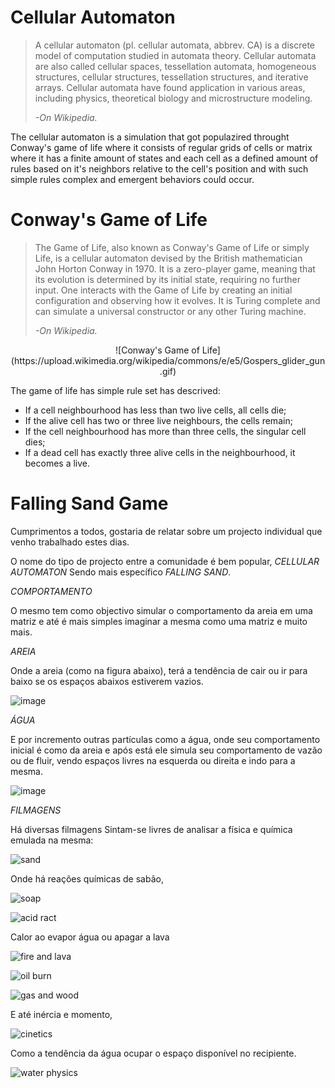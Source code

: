 # Cellular Automaton
> A cellular automaton (pl. cellular automata, abbrev. CA) is a discrete model of computation studied in automata theory. Cellular automata are also called cellular spaces, tessellation automata, homogeneous structures, cellular structures, tessellation structures, and iterative arrays. Cellular automata have found application in various areas, including physics, theoretical biology and microstructure modeling.
> 
> *-On Wikipedia.*

The cellular automaton is a simulation that got populazired throught Conway's game of life where it consists of regular grids of cells or matrix where it has a finite amount of states and each cell as a defined amount of rules based on it's neighbors relative to the cell's position and with such simple rules complex and emergent behaviors could occur.

# Conway's Game of Life
> The Game of Life, also known as Conway's Game of Life or simply Life, is a cellular automaton devised by the British mathematician John Horton Conway in 1970. It is a zero-player game, meaning that its evolution is determined by its initial state, requiring no further input. One interacts with the Game of Life by creating an initial configuration and observing how it evolves. It is Turing complete and can simulate a universal constructor or any other Turing machine.
>
> *-On Wikipedia.*


<div align="center">
![Conway's Game of Life](https://upload.wikimedia.org/wikipedia/commons/e/e5/Gospers_glider_gun.gif)
</div>


The game of life has simple rule set has descrived:

- If a cell neighbourhood has less than two live cells, all cells die;
- If the alive cell has two or three live neighbours, the cells remain;
- If the cell neighbourhood has more than three cells, the singular cell dies;
- If a dead cell has exactly three alive cells in the neighbourhood, it becomes a live.

# Falling Sand Game

Cumprimentos a todos, gostaria de relatar sobre um projecto individual que venho trabalhado estes dias.

O nome do tipo de projecto entre a comunidade é bem popular, *CELLULAR AUTOMATON*
Sendo mais específico *FALLING SAND*.

*COMPORTAMENTO*

O mesmo tem como objectivo simular o comportamento  da areia em uma matriz  e até é
mais simples imaginar a mesma como uma matriz e muito mais.

*AREIA*

Onde a areia (como na figura abaixo), terá a tendência de cair ou ir para baixo se os espaços
abaixos estiverem vazios.

![image](https://github.com/user-attachments/assets/2aff4d92-dcd1-4c7f-a88c-612091dca13c)


*ÁGUA*

E por incremento outras partículas como a água, onde seu comportamento inicial é como da
areia e após está ele simula seu comportamento de vazão ou de fluir, vendo espaços livres
na esquerda ou direita e indo para a mesma.

![image](https://github.com/user-attachments/assets/d1d8a22f-40bb-4a6f-8853-cc9f3660d620)


*FILMAGENS*

Há diversas filmagens
Sintam-se livres de analisar a física e química emulada na mesma:

![sand](https://github.com/user-attachments/assets/dbb0091a-3391-47b9-8831-a57871db9423)


Onde há reações químicas de sabão,

![soap](https://github.com/user-attachments/assets/5bcad04d-ebe3-4d50-9017-b780d0c8fb08)

![acid ract](https://github.com/user-attachments/assets/edbc1bf7-be8f-482a-a0bf-fb26216c7d23)


Calor ao evapor água ou apagar a lava

![fire and lava](https://github.com/user-attachments/assets/5ca7a21d-e8c3-47d8-8aa4-1f06ca5a0125)

![oil burn](https://github.com/user-attachments/assets/429a0d43-9452-404f-9b31-2875e8b33fb8)

![gas and wood](https://github.com/user-attachments/assets/0937e65b-a67a-4124-b62a-0438197e09e6)


E até inércia e momento,

![cinetics](https://github.com/user-attachments/assets/179f0d3a-2bfe-4e82-bd1a-5b61e9aba41f)


Como a tendência da água ocupar o espaço disponível no recipiente.

![water physics](https://github.com/user-attachments/assets/480a9ab4-676f-4819-b778-977124b7544d)

